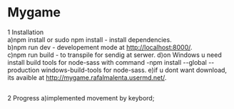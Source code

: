# Mygame

1 Installation  
    a)npm install or sudo npm install - install dependencies.  
    b)npm run dev - developement mode at <http://localhost:8000/>.  
    c)npm run build - to transpile for sendig at serwer.
    d)on Windows u need install build tools for node-sass with command -npm install --global --production windows-build-tools for node-sass.
    e)if u dont want download, its avaible at <http://mygame.rafalmalenta.usermd.net/>.

##
2 Progress
    a)implemented movement by keybord;
        

